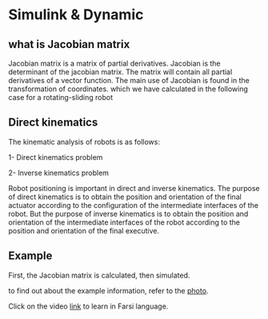# Simulink & Dynamic
## what is Jacobian matrix
Jacobian matrix is a matrix of partial derivatives. Jacobian is the determinant of the jacobian matrix. The matrix will contain all partial derivatives of a vector function. The main use of Jacobian is found in the transformation of coordinates. which we have calculated in the following case for a rotating-sliding robot


## Direct kinematics
The kinematic analysis of robots is as follows:

1- Direct kinematics problem

2- Inverse kinematics problem

Robot positioning is important in direct and inverse kinematics. The purpose of direct kinematics is to obtain the position and orientation of the final actuator according to the configuration of the intermediate interfaces of the robot. But the purpose of inverse kinematics is to obtain the position and orientation of the intermediate interfaces of the robot according to the position and orientation of the final executive.

## Example
First, the Jacobian matrix is calculated, then simulated.

to find out about the example information, refer to the [photo](https://github.com/MasoudMahanian/Dynamic-and-Control-classes-settings/blob/main/simple_sim/pic/Screenshot%20(3).png).

Click on the video [link](https://drive.google.com/file/d/1QczPEYK8vZ_GgQmiS2mkMY9p6aRgHr4y/view?usp=drive_link) to learn in Farsi language.
